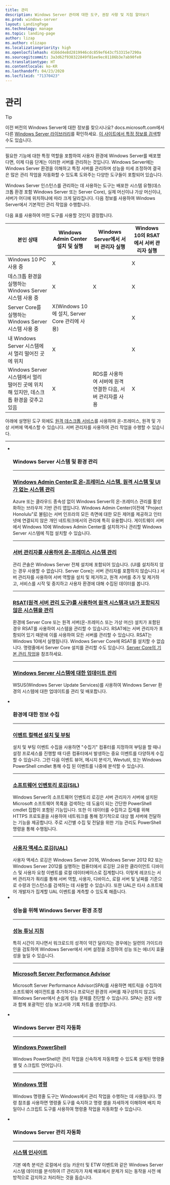 ```yaml
---
title: 관리
description: Windows Server 관리에 대한 도구, 권장 사항 및 지침 알아보기
ms.prod: windows-server
layout: LandingPage
ms.technology: manage
ms.topic: landing-page
author: lizap
ms.author: elizapo
ms.localizationpriority: high
ms.openlocfilehash: 4166d4e8d2819946cdc859ef643cf53315e7290a
ms.sourcegitcommit: 3a3d62f938322849f81ee9ec01186b3e7ab90fe0
ms.translationtype: HT
ms.contentlocale: ko-KR
ms.lasthandoff: 04/23/2020
ms.locfileid: "71370423"
---
```

# <a name="management"></a>관리


>[!TIP]
> 이전 버전의 Windows Server에 대한 정보를 찾으시나요? docs.microsoft.com에서 다른 [Windows Server 라이브러리](/previous-versions/windows/)를 확인하세요. [이 사이트에서 특정 정보를 검색](https://docs.microsoft.com/search/index?search=Windows+Server&dataSource=previousVersions)할 수도 있습니다.

<hr />

필요한 기능에 대한 특정 역할을 포함하여 사용자 환경에 Windows Server를 배포했다면, 이제 다음 단계는 이러한 서버를 관리하는 것입니다. Windows Server에는 Windows Server 환경을 이해하고 특정 서버를 관리하며 성능을 미세 조정하여 결국은 많은 관리 작업을 자동화할 수 있도록 도와주는 다양한 도구들이 포함되어 있습니다. 

Windows Server 인스턴스를 관리하는 데 사용하는 도구는 배포한 시스템 유형(데스크톱 환경 포함 Windows Server 또는 Server Core), 실제 머신이냐 가상 머신이냐, 서버가 어디에 위치하냐에 따라 크게 달라집니다. 다음 정보를 사용하여 Windows Server에서 기본적인 관리 작업을 수행합니다.

다음 표를 사용하여 어떤 도구를 사용할 것인지 결정합니다.

| 본인 상태   | Windows Admin Center 설치 및 실행 | Windows Server에서 서버 관리자 실행 | Windows 10의 RSAT에서 서버 관리자 실행 |
|--------|----------------------|--------------------------------------|------------------------------------------|
| Windows 10 PC 사용 중 | X  |                                      | X                                        |
| 데스크톱 환경을 실행하는 Windows Server 시스템 사용 중 | X | X | X |
| Server Core를 실행하는 Windows Server 시스템 사용 중 |X(Windows 10에 설치, Server Core 관리에 사용) | | X |
| 내 Windows Server 시스템에서 멀리 떨어진 곳에 위치 |X | | X |
| Windows Server 시스템에서 멀리 떨어진 곳에 위치해 있지만, 데스크톱 환경을 갖추고 있음 |X | RDS를 사용하여 서버에 원격 연결한 다음, 서버 관리자를 사용 | X |

아래에 설명된 도구 외에도 [원격 데스크톱 서비스](../remote/remote-desktop-services/welcome-to-rds.md)를 사용하여 온-프레미스, 원격 및 가상 서버에 액세스할 수 있습니다. 서버 관리자를 사용하여 관리 작업을 수행할 수 있습니다.

<HR />

<ul class="cardsI panelContent">
<li>
        <div class="cardSize">
            <div class="cardPadding">
                <div class="card">
                    <div class="cardImageOuter">
                        <div class="cardImage">
                            <img src="../media/i-manage.svg" alt="" />
                        </div>
                    </div>
                    <div class="cardText">
                    <h3>Windows Server 시스템 및 환경 관리</h3>
<HR />
                        <p><h3><a href="../manage/windows-admin-center/overview.md">Windows Admin Center로 온-프레미스 시스템, 원격 시스템 및 UI가 없는 시스템 관리</a></h3>Azure 또는 클라우드 종속성 없이 Windows Server의 온-프레미스 관리를 활성화하는 브라우저 기반 관리 앱입니다. Windows Admin Center(이전에 "Project Honolulu"로 불림)는 서버 인프라의 모든 측면에 대한 모든 제어를 제공하고 인터넷에 연결되지 않은 개인 네트워크에서의 관리에 특히 유용합니다. 게이트웨이 서버에서 Windows 10에 Windows Admin Center를 설치하거나 관리할 Windows Server 시스템에 직접 설치할 수 있습니다.</p>
<HR />
                        <p><h3><a href="server-manager/server-manager.md">서버 관리자를 사용하여 온-프레미스 시스템 관리</a></h3>관리 콘솔은 Windows Server 전체 설치에 포함되어 있습니다. (UI를 설치하지 않는 경우 사용할 수 없습니다. Server Core는 서버 관리자를 포함하지 않습니다.) 서버 관리자를 사용하여 서버 역할을 설치 및 제거하고, 원격 서버를 추가 및 제거하고, 서비스를 시작 및 중지하고 사용자 환경에 대해 수집된 데이터를 봅니다.</p>
<HR />
                        <p><h3><a href="../remote/remote-server-administration-tools.md">RSAT(원격 서버 관리 도구)를 사용하여 원격 시스템과 UI가 포함되지 않은 시스템을 관리</a></h3>환경에 Server Core 또는 원격 서버(온-프레미스 또는 가상 머신) 설치가 포함된 경우 RSAT를 사용하여 시스템을 관리할 수 있습니다. RSAT에는 서버 관리자가 포함되어 있기 때문에 이를 사용하여 모든 서버를 관리할 수 있습니다. RSAT는 Windows 10에서 실행됩니다. Windows Server Core에 RSAT를 설치할 수 없습니다. 명령줄에서 Server Core 설치를 관리할 수도 있습니다. <a href="server-core/server-core-administer.md">Server Core의 기본 관리 작업</a>을 참조하세요.
<HR />
                        <p><h3><a href="windows-server-update-services/get-started/windows-server-update-services-wsus.md">Windows Server 시스템에 대한 업데이트 관리</a></h3>WSUS(Windows Server Update Services)를 사용하여 Windows Server 환경의 시스템에 대한 업데이트를 관리 및 배포합니다.</p>
                    </div>
                </div>
            </div>
        </div>
    </li>
<li>
        <div class="cardSize">
            <div class="cardPadding">
                <div class="card">
                    <div class="cardImageOuter">
                        <div class="cardImage">
                            <img src="../media/i-manage.svg" alt="" />
                        </div>
                    </div>
                    <div class="cardText">
                    <h3>환경에 대한 정보 수집</h3>
<HR />
                        <p><h3><a href="get-started-with-setup-and-boot-event-collection.md">이벤트 컬렉션 설치 및 부팅</a></h3>설치 및 부팅 이벤트 수집을 사용하면 "수집기" 컴퓨터를 지정하여 부팅을 할 때나 설정 프로세스를 진행할 때 다른 컴퓨터에서 발생하는 중요 이벤트를 다양하게 수집할 수 있습니다. 그런 다음 이벤트 뷰어, 메시지 분석기, Wevtutil, 또는 Windows PowerShell cmdlet 통해 수집 된 이벤트를 나중에 분석할 수 있습니다. </p>
<HR />
                        <p><h3><a href="software-inventory-logging/get-started-with-software-inventory-logging.md">소프트웨어 인벤토리 로깅(SIL)</a></h3>Windows Server의 소프트웨어 인벤토리 로깅은 서버 관리자가 서버에 설치된 Microsoft 소프트웨어 목록을 검색하는 데 도움이 되는 간단한 PowerShell cmdlet 집합이 포함된 기능입니다. 또한 이 데이터를 수집하고 집계를 위해 HTTPS 프로토콜을 사용하여 네트워크를 통해 정기적으로 대상 웹 서버에 전달하는 기능을 제공합니다. 주로 시간별 수집 및 전달을 위한 기능 관리도 PowerShell 명령을 통해 수행됩니다.</p>
<HR />
                        <p><h3><a href="user-access-logging/get-started-with-user-access-logging.md">사용자 액세스 로깅(UAL)</a></h3>사용자 액세스 로깅은 Windows Server 2016, Windows Server 2012 R2 또는 Windows Server 2012를 실행하는 컴퓨터에서 로깅된 고유한 클라이언트 디바이스 및 사용자 요청 이벤트를 로컬 데이터베이스로 집계합니다. 이렇게 레코드는 서버 관리자가 쿼리를 통해 서버 역할, 사용자, 디바이스, 로컬 서버 및 날짜를 기준으로 수량과 인스턴스를 검색하는 데 사용할 수 있습니다. 또한 UAL은 타사 소프트웨어 개발자가 집계할 UAL 이벤트를 계측할 수 있도록 해줍니다. </a>
                    </div>
                </div>
            </div>
        </div>
    </li>
<li>
        <div class="cardSize">
            <div class="cardPadding">
                <div class="card">
                    <div class="cardImageOuter">
                        <div class="cardImage">
                            <img src="../media/i-manage.svg" alt="" />
                        </div>
                    </div>
                    <div class="cardText">
                    <h3>성능을 위해 Windows Server 환경 조정</h3>
<HR />
                        <p><h3><a href="performance-tuning/index.md">성능 튜닝 지침</a></h3>특히 시간이 지나면서 워크로드의 성격이 약간 달라지는 경우에는 일련의 가이드라인을 검토하여 Windows Server에서 서버 설정을 조정하여 성능 또는 에너지 효율성을 높일 수 있습니다.</p>
<HR />
                        <p><h3><a href="server-performance-advisor/microsoft-server-performance-advisor.md">Microsoft Server Performance Advisor</a></h3>Microsoft Server Performance Advisor(SPA)를 사용하면 메트릭을 수집하여 소프트웨어 에이전트를 추가하거나 프로덕션 환경의 서버를 재구성하지 않고도 Windows Server에서 손쉽게 성능 문제를 진단할 수 있습니다. SPA는 권장 사항과 함께 포괄적인 성능 보고서와 기록 차트를 생성합니다.</p>
                    </div>
                </div>
            </div>
        </div>
    </li>
<li>
        <div class="cardSize">
            <div class="cardPadding">
                <div class="card">
                    <div class="cardImageOuter">
                        <div class="cardImage">
                            <img src="../media/i-manage.svg" alt="" />
                        </div>
                    </div>
                    <div class="cardText">
                    <h3>Windows Server 관리 자동화</h3>
<HR />
                        <p><h3><a href="https://docs.microsoft.com/powershell/scripting/powershell-scripting?view=powershell-5.1">Windows PowerShell</a></h3>Windows PowerShell은 관리 작업을 신속하게 자동화할 수 있도록 설계된 명령줄 셸 및 스크립트 언어입니다. </p>
<HR />
                        <p><h3><a href="windows-commands/windows-commands.md">Windows 명령</a></h3>Windows 명령줄 도구는 Windows에서 관리 작업을 수행하는 데 사용됩니다. 명령 참조를 사용하면 명령줄 도구를 숙지하고 명령 셸을 자세하게 이해하며 배치 파일이나 스크립트 도구를 사용하여 명령줄 작업을 자동화할 수 있습니다.</p>
                    </div>
                </div>
            </div>
        </div>
    </li>
<li>
        <div class="cardSize">
            <div class="cardPadding">
                <div class="card">
                    <div class="cardImageOuter">
                        <div class="cardImage">
                            <img src="../media/i-manage.svg" alt="" />
                        </div>
                    </div>
                    <div class="cardText">
                    <h3>Windows Server 관리 자동화</h3>
<HR />
                        <p><h3><a href="..\manage\system-insights\overview.md">시스템 인사이트</h3></a>기본 예측 분석은 로컬에서 성능 카운터 및 ETW 이벤트와 같은 Windows Server 시스템 데이터를 분석하여 IT 관리자가 자체 배포에서 문제가 되는 동작을 사전 예방적으로 감지하고 처리하는 것을 돕습니다.</p>
                    </div>
                </div>
            </div>
        </div>
    </li>
</ul>